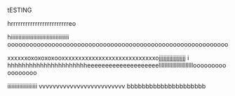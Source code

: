 
tESTING

hrrrrrrrrrrrrrrrrrrrrrrrreo

hiiiiiiiiiiiiiiiiiiiiiiiiiiiiiiiiiiiiiii
oooooooooooooooooooooooooooooooooooooooooooooooooooooooooooo

xxxxxxoxoxoxoxooxxxxxxxxxxxxxxxxxxxxxxxxxxxxojjjjjjjjjjjjjjjjjj
 i 
 hhhhhhhhhhhhhhhhhhhhhheeeeeeeeeeeeeeeeeeeelllllllllllllllllllllllooooooooooooooooo

 iiiiiiiiiiiiiiiiiiii vvvvvvvvvvvvvvvvvvvvvvvvv bbbbbbbbbbbbbbbbbbbbb
